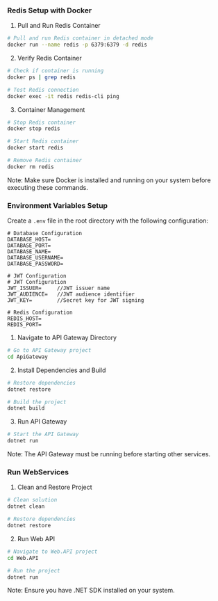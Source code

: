 ### Redis Setup with Docker

1. Pull and Run Redis Container

```bash
# Pull and run Redis container in detached mode
docker run --name redis -p 6379:6379 -d redis
```

2. Verify Redis Container

```bash
# Check if container is running
docker ps | grep redis

# Test Redis connection
docker exec -it redis redis-cli ping
```

3. Container Management

```bash
# Stop Redis container
docker stop redis

# Start Redis container
docker start redis

# Remove Redis container
docker rm redis
```

Note: Make sure Docker is installed and running on your system before executing these commands.

### Environment Variables Setup

Create a `.env` file in the root directory with the following configuration:

```env
# Database Configuration
DATABASE_HOST=
DATABASE_PORT=
DATABASE_NAME=
DATABASE_USERNAME=
DATABASE_PASSWORD=

# JWT Configuration
# JWT Configuration
JWT_ISSUER=     //JWT issuer name
JWT_AUDIENCE=   //JWT audience identifier
JWT_KEY=        //Secret key for JWT signing

# Redis Configuration
REDIS_HOST=
REDIS_PORT=
```


1. Navigate to API Gateway Directory

```bash
# Go to API Gateway project
cd ApiGateway
```

2. Install Dependencies and Build

```bash
# Restore dependencies
dotnet restore

# Build the project
dotnet build
```

3. Run API Gateway

```bash
# Start the API Gateway
dotnet run
```

Note: The API Gateway must be running before starting other services.


### Run WebServices

1. Clean and Restore Project

```bash
# Clean solution
dotnet clean

# Restore dependencies
dotnet restore
```

2. Run Web API

```bash
# Navigate to Web.API project
cd Web.API

# Run the project
dotnet run
```

Note: Ensure you have .NET SDK installed on your system.